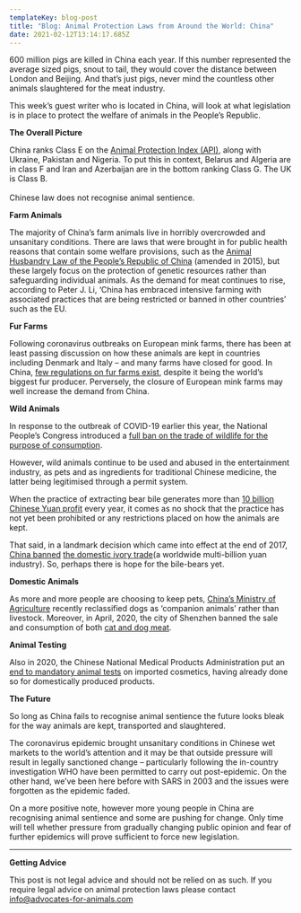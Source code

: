 ```yaml
---
templateKey: blog-post
title: "Blog: Animal Protection Laws from Around the World: China"
date: 2021-02-12T13:14:17.685Z
---
```

600 million pigs are killed in China each year. If this number represented the average sized pigs, snout to tail, they would cover the distance between London and Beijing. And that’s just pigs, never mind the countless other animals slaughtered for the meat industry.

This week’s guest writer who is located in China, will look at what legislation is in place to protect the welfare of animals in the People’s Republic.

**The Overall Picture**

China ranks Class E on the [Animal Protection Index (API)](https://api.worldanimalprotection.org/), along with Ukraine, Pakistan and Nigeria. To put this in context, Belarus and Algeria are in class F and Iran and Azerbaijan are in the bottom ranking Class G. The UK is Class B.\
\
Chinese law does not recognise animal sentience.

**Farm Animals**

The majority of China’s farm animals live in horribly overcrowded and unsanitary conditions. There are laws that were brought in for public health reasons that contain some welfare provisions, such as the [Animal Husbandry Law of the People’s Republic of China](http://lawinfochina.com/Display.aspx?lib=law&Cgid=252631&EncodingName=big5) (amended in 2015), but these largely focus on the protection of genetic resources rather than safeguarding individual animals. As the demand for meat continues to rise, according to Peter J. Li, ‘China has embraced intensive farming with associated practices that are being restricted or banned in other countries’ such as the EU.

**Fur Farms**

Following coronavirus outbreaks on European mink farms, there has been at least passing discussion on how these animals are kept in countries including Denmark and Italy – and many farms have closed for good. In China, [few regulations on fur farms exist](https://www.nationalgeographic.com/news/2016/08/wildlife-china-fur-farming-welfare/), despite it being the world’s biggest fur producer. Perversely, the closure of European mink farms may well increase the demand from China.

**Wild Animals**

In response to the outbreak of COVID-19 earlier this year, the National People’s Congress introduced a [full ban on the trade of wildlife for the purpose of consumption](http://www.npc.gov.cn/englishnpc/lawsoftheprc/202003/e31e4fac9a9b4df693d0e2340d016dcd.shtml).

However, wild animals continue to be used and abused in the entertainment industry, as pets and as ingredients for traditional Chinese medicine, the latter being legitimised through a permit system.

When the practice of extracting bear bile generates more than [10 billion Chinese Yuan profit](https://www.forbes.com/sites/michaeltobias/2012/11/02/animal-rights-in-china/) every year, it comes as no shock that the practice has not yet been prohibited or any restrictions placed on how the animals are kept.

That said, in a landmark decision which came into effect at the end of 2017, [China banned](http://lawinfochina.com/display.aspx?id=25813&lib=law&SearchKeyword=ivory&SearchCKeyword=)  [the domestic ivory trade](http://lawinfochina.com/display.aspx?id=25813&lib=law&SearchKeyword=ivory&SearchCKeyword=)(a worldwide multi-billion yuan industry). So, perhaps there is hope for the bile-bears yet.

**Domestic Animals**

As more and more people are choosing to keep pets, [China’s Ministry of Agriculture](https://www.hsi.org/news-media/china-ag-ministry-states-dogs-are-pets-not-livestock/) recently reclassified dogs as ‘companion animals’ rather than livestock. Moreover, in April, 2020, the city of Shenzhen banned the sale and consumption of both [cat and dog meat](https://edition.cnn.com/2020/04/02/asia/shenzhen-cats-dogs-ban-scli-intl/index.html).

**Animal Testing**

Also in 2020, the Chinese National Medical Products Administration put an [end to mandatory animal tests](https://www.chinalawinsight.com/2019/07/articles/cosmetics/chinas-slow-move-to-cruelty-free-new-draft-regulation-changes-requirements-for-cosmetics-filing/) on imported cosmetics, having already done so for domestically produced products.

**The Future**

So long as China fails to recognise animal sentience the future looks bleak for the way animals are kept, transported and slaughtered.

The coronavirus epidemic brought unsanitary conditions in Chinese wet markets to the world’s attention and it may be that outside pressure will result in legally sanctioned change – particularly following the in-country investigation WHO have been permitted to carry out post-epidemic. On the other hand, we’ve been here before with SARS in 2003 and the issues were forgotten as the epidemic faded.

On a more positive note, however more young people in China are recognising animal sentience and some are pushing for change. Only time will tell whether pressure from gradually changing public opinion and fear of further epidemics will prove sufficient to force new legislation.











- - -

**Getting Advice**

This post is not legal advice and should not be relied on as such. If you require legal advice on animal protection laws please contact info@advocates-for-animals.com